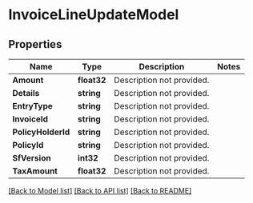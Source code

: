 # InvoiceLineUpdateModel

## Properties

Name | Type | Description | Notes
------------ | ------------- | ------------- | -------------
**Amount** | **float32** | Description not provided. | 
**Details** | **string** | Description not provided. | 
**EntryType** | **string** | Description not provided. | 
**InvoiceId** | **string** | Description not provided. | 
**PolicyHolderId** | **string** | Description not provided. | 
**PolicyId** | **string** | Description not provided. | 
**SfVersion** | **int32** | Description not provided. | 
**TaxAmount** | **float32** | Description not provided. | 

[[Back to Model list]](../README.md#documentation-for-models) [[Back to API list]](../README.md#documentation-for-api-endpoints) [[Back to README]](../README.md)


